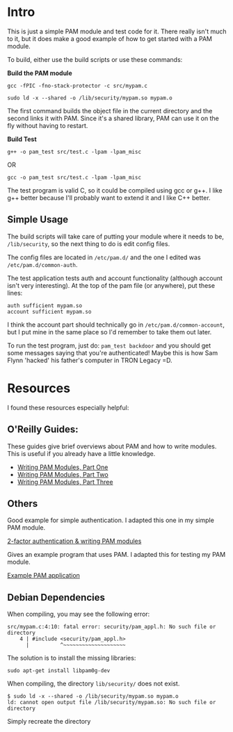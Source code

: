 Intro
=====

This is just a simple PAM module and test code for it. There really isn't much to it, but it does make a good example of how to get started with a PAM module.

To build, either use the build scripts or use these commands:

**Build the PAM module**

`gcc -fPIC -fno-stack-protector -c src/mypam.c`

`sudo ld -x --shared -o /lib/security/mypam.so mypam.o`

The first command builds the object file in the current directory and the second links it with PAM. Since it's a shared library, PAM can use it on the fly without having to restart.

**Build Test**

`g++ -o pam_test src/test.c -lpam -lpam_misc`

OR

`gcc -o pam_test src/test.c -lpam -lpam_misc`

The test program is valid C, so it could be compiled using gcc or g++. I like g++ better because I'll probably want to extend it and I like C++ better.

Simple Usage
------------

The build scripts will take care of putting your module where it needs to be, `/lib/security`, so the next thing to do is edit config files.

The config files are located in `/etc/pam.d/` and the one I edited was `/etc/pam.d/common-auth`.

The test application tests auth and account functionality (although account isn't very interesting). At the top of the pam file (or anywhere), put these lines:

	auth sufficient mypam.so
	account sufficient mypam.so

I think the account part should technically go in `/etc/pam.d/common-account`, but I put mine in the same place so I'd remember to take them out later.

To run the test program, just do: `pam_test backdoor` and you should get some messages saying that you're authenticated! Maybe this is how Sam Flynn 'hacked' his father's computer in TRON Legacy =D.

Resources
=========

I found these resources especially helpful:

O'Reilly Guides:
----------------

These guides give brief overviews about PAM and how to write modules.  This is useful if you already have a little knowledge.

* [Writing PAM Modules, Part One](http://linuxdevcenter.com/pub/a/linux/2002/05/02/pam_modules.html)
* [Writing PAM Modules, Part Two](http://linuxdevcenter.com/pub/a/linux/2002/05/23/pam_modules.html)
* [Writing PAM Modules, Part Three](http://linuxdevcenter.com/pub/a/linux/2002/05/30/pam_modules.html)

Others
------

Good example for simple authentication.  I adapted this one in my simple PAM module.

[2-factor authentication & writing PAM modules](http://ben.akrin.com/?p=1068)

Gives an example program that uses PAM. I adapted this for testing my PAM module.

[Example PAM application](http://www.kernel.org/pub/linux/libs/pam/Linux-PAM-html/adg-example.html)

Debian Dependencies
-----
When compiling, you may see the following error:
```
src/mypam.c:4:10: fatal error: security/pam_appl.h: No such file or directory
    4 | #include <security/pam_appl.h>
      |          ^~~~~~~~~~~~~~~~~~~~~
```
The solution is to install the missing libraries:
```
sudo apt-get install libpam0g-dev
```

When compiling, the directory `lib/security/` does not exist.
```
$ sudo ld -x --shared -o /lib/security/mypam.so mypam.o
ld: cannot open output file /lib/security/mypam.so: No such file or directory
```
Simply recreate the directory
